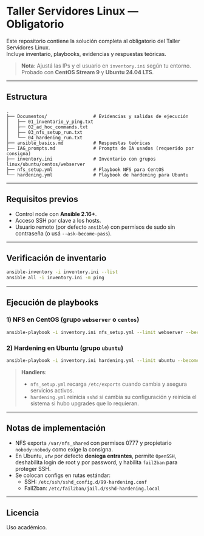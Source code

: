 # Taller Servidores Linux — Obligatorio

Este repositorio contiene la solución completa al obligatorio del Taller Servidores Linux.  
Incluye inventario, playbooks, evidencias y respuestas teóricas.


> **Nota**: Ajustá las IPs y el usuario en `inventory.ini` según tu entorno. Probado con **CentOS Stream 9** y **Ubuntu 24.04 LTS**.

---

## Estructura

```
.
├── Documentos/                 # Evidencias y salidas de ejecución
│   ├── 01_inventario_y_ping.txt
│   ├── 02_ad_hoc_commands.txt
│   ├── 03_nfs_setup_run.txt
│   └── 04_hardening_run.txt
├── ansible_basics.md           # Respuestas teóricas
├── IAG_prompts.md              # Prompts de IA usados (requerido por consigna)
├── inventory.ini               # Inventario con grupos linux/ubuntu/centos/webserver
├── nfs_setup.yml               # Playbook NFS para CentOS
└── hardening.yml               # Playbook de hardening para Ubuntu
```

---

## Requisitos previos

- Control node con **Ansible 2.16+**.
- Acceso SSH por clave a los hosts.
- Usuario remoto (por defecto `ansible`) con permisos de sudo sin contraseña (o usá `--ask-become-pass`).

---

## Verificación de inventario

```bash
ansible-inventory -i inventory.ini --list
ansible all -i inventory.ini -m ping
```

---

## Ejecución de playbooks

### 1) NFS en CentOS (grupo `webserver` o `centos`)

```bash
ansible-playbook -i inventory.ini nfs_setup.yml --limit webserver --become
```

### 2) Hardening en Ubuntu (grupo `ubuntu`)

```bash
ansible-playbook -i inventory.ini hardening.yml --limit ubuntu --become
```

> **Handlers**:  
> - `nfs_setup.yml` recarga `/etc/exports` cuando cambia y asegura servicios activos.  
> - `hardening.yml` reinicia `sshd` si cambia su configuración y reinicia el sistema si hubo upgrades que lo requieran.

---

## Notas de implementación

- NFS exporta `/var/nfs_shared` con permisos 0777 y propietario `nobody:nobody` como exige la consigna.
- En Ubuntu, `ufw` por defecto **deniega entrantes**, permite `OpenSSH`, deshabilita login de root y por password, y habilita `fail2ban` para proteger SSH.
- Se colocan configs en rutas estándar:
  - SSH: `/etc/ssh/sshd_config.d/99-hardening.conf`
  - Fail2ban: `/etc/fail2ban/jail.d/sshd-hardening.local`

---

## Licencia

Uso académico.
